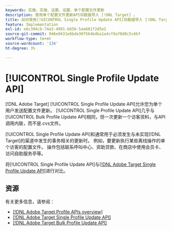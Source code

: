 ```yaml
---
keywords: 实施、实施、设置、设置、单个配置文件更新
description: 使用单个配置文件更新API将数据导入 [!DNL Target] 。
title: 如何使用[!UICONTROL Single Profile Update API]将数据导入 [!DNL Target] ？
feature: Implementation
exl-id: e6c394cb-74a3-4991-b656-5ae601f2d5e2
source-git-commit: 946e9431e6bde30f564b4ba1a4cf0a78d8c5c6bf
workflow-type: tm+mt
source-wordcount: '134'
ht-degree: 3%

---
```


# [!UICONTROL Single Profile Update API]

[!DNL Adobe Target] [!UICONTROL Single Profile Update API]允许您为单个用户发送配置文件更新。 [!UICONTROL Single Profile Update API]几乎与[!UICONTROL Bulk Profile Update API]相同，但一次更新一个访客资料，与API调用内联，而不是.cvs文件。

[!UICONTROL Single Profile Update API]和通常用于必须发生与未实现[!DNL Target]的渠道中发生的事务相关的更新时。 例如，要更新执行某些离线操作的单个访客的配置文件。 操作包括联系呼叫中心、资助贷款、在商店中使用会员卡、访问自助服务亭等。

将[!UICONTROL Single Profile Update API]与[[!DNL Adobe Target Single Profile Update API]](/help/dev/administer/profile-api/profile-single-api.md)进行对比。

## 资源

有关更多信息，请参阅：

* [[!DNL Adobe Target Profile APIs overview]](/help/dev/administer/profile-api/profile-api-overview.md)
* [[!DNL Adobe Target Single Profile Update API]](/help/dev/administer/profile-api/profile-single-api.md)
* [[!DNL Adobe Target Bulk Profile Update API]](/help/dev/administer/profile-api/profile-bulk-api.md)
